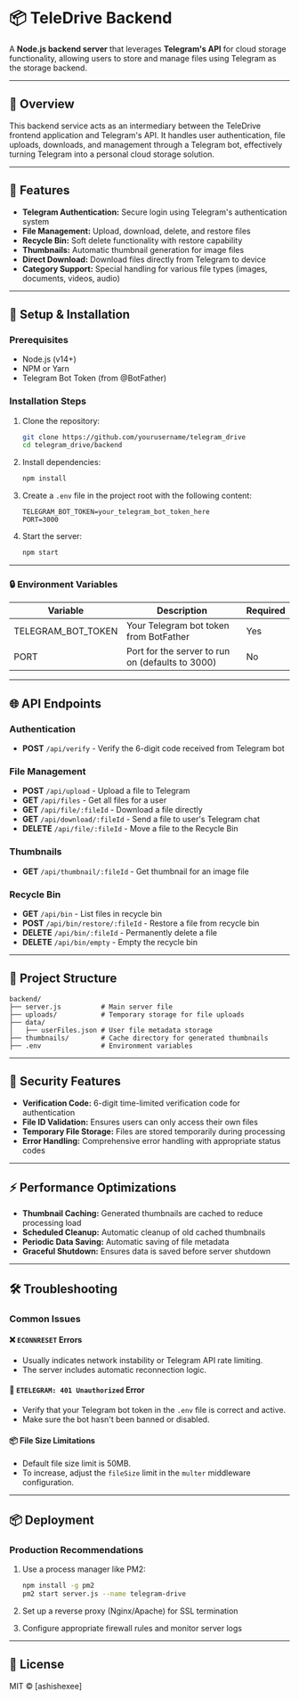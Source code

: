 # 📦 TeleDrive Backend

A **Node.js backend server** that leverages **Telegram's API** for cloud storage functionality, allowing users to store and manage files using Telegram as the storage backend.

---

## 📜 Overview

This backend service acts as an intermediary between the TeleDrive frontend application and Telegram's API. It handles user authentication, file uploads, downloads, and management through a Telegram bot, effectively turning Telegram into a personal cloud storage solution.

---

## 🚀 Features

* **Telegram Authentication:** Secure login using Telegram's authentication system
* **File Management:** Upload, download, delete, and restore files
* **Recycle Bin:** Soft delete functionality with restore capability
* **Thumbnails:** Automatic thumbnail generation for image files
* **Direct Download:** Download files directly from Telegram to device
* **Category Support:** Special handling for various file types (images, documents, videos, audio)

---

## 🔧 Setup & Installation

### Prerequisites

* Node.js (v14+)
* NPM or Yarn
* Telegram Bot Token (from @BotFather)

### Installation Steps

1. Clone the repository:

   ```bash
   git clone https://github.com/yourusername/telegram_drive
   cd telegram_drive/backend
   ```

2. Install dependencies:

   ```bash
   npm install
   ```

3. Create a `.env` file in the project root with the following content:

   ```
   TELEGRAM_BOT_TOKEN=your_telegram_bot_token_here
   PORT=3000
   ```

4. Start the server:

   ```bash
   npm start
   ```

---

### 🔒 Environment Variables

| Variable             | Description                                      | Required |
| -------------------- | ------------------------------------------------ | -------- |
| TELEGRAM\_BOT\_TOKEN | Your Telegram bot token from BotFather           | Yes      |
| PORT                 | Port for the server to run on (defaults to 3000) | No       |

---

## 🌐 API Endpoints

### Authentication

* **POST** `/api/verify` - Verify the 6-digit code received from Telegram bot

### File Management

* **POST** `/api/upload` - Upload a file to Telegram
* **GET** `/api/files` - Get all files for a user
* **GET** `/api/file/:fileId` - Download a file directly
* **GET** `/api/download/:fileId` - Send a file to user's Telegram chat
* **DELETE** `/api/file/:fileId` - Move a file to the Recycle Bin

### Thumbnails

* **GET** `/api/thumbnail/:fileId` - Get thumbnail for an image file

### Recycle Bin

* **GET** `/api/bin` - List files in recycle bin
* **POST** `/api/bin/restore/:fileId` - Restore a file from recycle bin
* **DELETE** `/api/bin/:fileId` - Permanently delete a file
* **DELETE** `/api/bin/empty` - Empty the recycle bin

---

## 📂 Project Structure

```
backend/
├── server.js          # Main server file
├── uploads/           # Temporary storage for file uploads
├── data/
│   ├── userFiles.json # User file metadata storage
├── thumbnails/        # Cache directory for generated thumbnails
├── .env               # Environment variables
```

---

## 🔐 Security Features

* **Verification Code:** 6-digit time-limited verification code for authentication
* **File ID Validation:** Ensures users can only access their own files
* **Temporary File Storage:** Files are stored temporarily during processing
* **Error Handling:** Comprehensive error handling with appropriate status codes

---

## ⚡ Performance Optimizations

* **Thumbnail Caching:** Generated thumbnails are cached to reduce processing load
* **Scheduled Cleanup:** Automatic cleanup of old cached thumbnails
* **Periodic Data Saving:** Automatic saving of file metadata
* **Graceful Shutdown:** Ensures data is saved before server shutdown

---

## 🛠️ Troubleshooting

### Common Issues

#### ❌ `ECONNRESET` Errors

* Usually indicates network instability or Telegram API rate limiting.
* The server includes automatic reconnection logic.

#### 🔐 `ETELEGRAM: 401 Unauthorized` Error

* Verify that your Telegram bot token in the `.env` file is correct and active.
* Make sure the bot hasn't been banned or disabled.

#### 📦 File Size Limitations

* Default file size limit is 50MB.
* To increase, adjust the `fileSize` limit in the `multer` middleware configuration.

---

## 📦 Deployment

### Production Recommendations

1. Use a process manager like PM2:

   ```bash
   npm install -g pm2
   pm2 start server.js --name telegram-drive
   ```

2. Set up a reverse proxy (Nginx/Apache) for SSL termination

3. Configure appropriate firewall rules and monitor server logs

---

## 📘 License

MIT © \[ashishexee]
